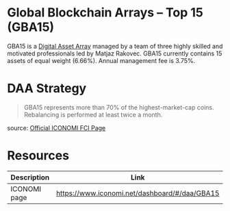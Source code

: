 # Global Blockchain Arrays – Top 15 (GBA15)
GBA15 is a [Digital Asset Array](../Digital-Asset-Arrays.md) managed by a team of three highly skilled and motivated professionals led by Matjaz Rakovec. GBA15 currently contains 15 assets of equal weight (6.66%). Annual management fee is 3.75%.

# DAA Strategy
> GBA15 represents more than 70% of the highest-market-cap coins. Rebalancing is performed at least twice a month.

source: [Official ICONOMI FCI Page](https://www.iconomi.net/dashboard/#/daa/GBA15)

# Resources
Description | Link 
---|---
ICONOMI page | https://www.iconomi.net/dashboard/#/daa/GBA15

